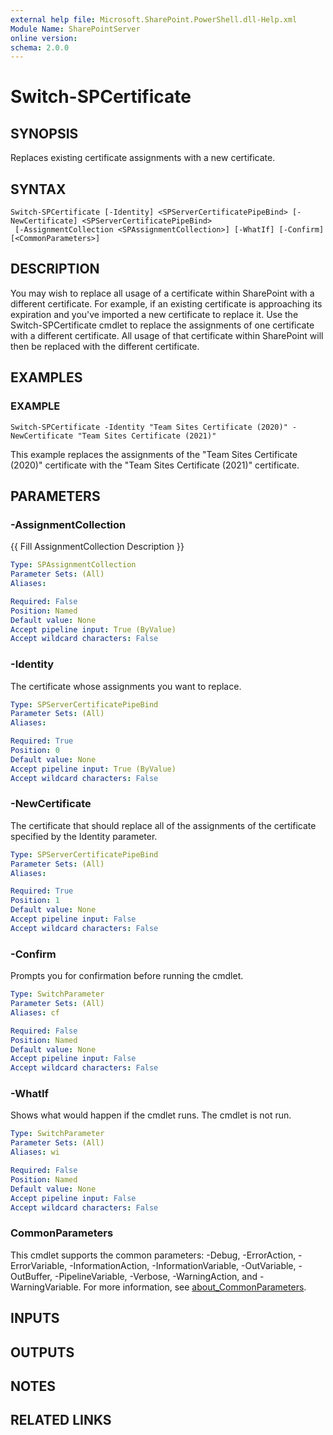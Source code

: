 ```yaml
---
external help file: Microsoft.SharePoint.PowerShell.dll-Help.xml
Module Name: SharePointServer
online version:
schema: 2.0.0
---
```


# Switch-SPCertificate

## SYNOPSIS
Replaces existing certificate assignments with a new certificate.

## SYNTAX

```
Switch-SPCertificate [-Identity] <SPServerCertificatePipeBind> [-NewCertificate] <SPServerCertificatePipeBind>
 [-AssignmentCollection <SPAssignmentCollection>] [-WhatIf] [-Confirm] [<CommonParameters>]
```

## DESCRIPTION
You may wish to replace all usage of a certificate within SharePoint with a different certificate.
For example, if an existing certificate is approaching its expiration and you've imported a new certificate to replace it.
Use the Switch-SPCertificate cmdlet to replace the assignments of one certificate with a different certificate.
All usage of that certificate within SharePoint will then be replaced with the different certificate.

## EXAMPLES

### EXAMPLE
```
Switch-SPCertificate -Identity "Team Sites Certificate (2020)" -NewCertificate "Team Sites Certificate (2021)"
```

This example replaces the assignments of the "Team Sites Certificate (2020)" certificate with the "Team Sites Certificate (2021)" certificate.

## PARAMETERS

### -AssignmentCollection
{{ Fill AssignmentCollection Description }}

```yaml
Type: SPAssignmentCollection
Parameter Sets: (All)
Aliases:

Required: False
Position: Named
Default value: None
Accept pipeline input: True (ByValue)
Accept wildcard characters: False
```

### -Identity
The certificate whose assignments you want to replace.

```yaml
Type: SPServerCertificatePipeBind
Parameter Sets: (All)
Aliases:

Required: True
Position: 0
Default value: None
Accept pipeline input: True (ByValue)
Accept wildcard characters: False
```

### -NewCertificate
The certificate that should replace all of the assignments of the certificate specified by the Identity parameter.

```yaml
Type: SPServerCertificatePipeBind
Parameter Sets: (All)
Aliases:

Required: True
Position: 1
Default value: None
Accept pipeline input: False
Accept wildcard characters: False
```

### -Confirm
Prompts you for confirmation before running the cmdlet.

```yaml
Type: SwitchParameter
Parameter Sets: (All)
Aliases: cf

Required: False
Position: Named
Default value: None
Accept pipeline input: False
Accept wildcard characters: False
```

### -WhatIf
Shows what would happen if the cmdlet runs.
The cmdlet is not run.

```yaml
Type: SwitchParameter
Parameter Sets: (All)
Aliases: wi

Required: False
Position: Named
Default value: None
Accept pipeline input: False
Accept wildcard characters: False
```

### CommonParameters
This cmdlet supports the common parameters: -Debug, -ErrorAction, -ErrorVariable, -InformationAction, -InformationVariable, -OutVariable, -OutBuffer, -PipelineVariable, -Verbose, -WarningAction, and -WarningVariable. For more information, see [about_CommonParameters](http://go.microsoft.com/fwlink/?LinkID=113216).

## INPUTS

## OUTPUTS

## NOTES

## RELATED LINKS

